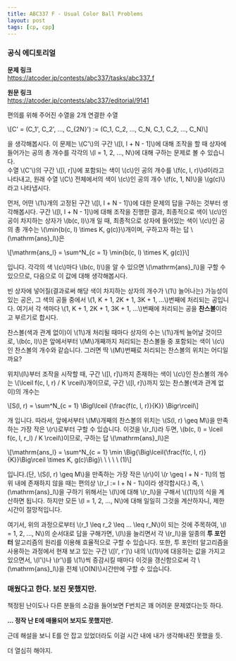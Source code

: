 ```yaml
---
title: ABC337 F - Usual Color Ball Problems
layout: post
tags: [cp, cpp]
---
```

### 공식 에디토리얼

**문제 링크**  
<https://atcoder.jp/contests/abc337/tasks/abc337_f>

**원문 링크**  
<https://atcoder.jp/contests/abc337/editorial/9141>


편의를 위해 주어진 수열을 2개 연결한 수열

\\[C' = (C_1', C_2', ..., C_{2N}') := (C_1, C_2, ..., C_N, C_1, C_2, ..., C_N)\\]

을 생각해봅시다. 이 문제는 \\(C'\\)의 구간 \\([l, l + N - 1]\\)에 대해 조작을 할 때 상자에 들어가는 공의 총 개수를 각각의 \\(l = 1, 2, ..., N\\)에 대해 구하는 문제로 볼 수 있습니다.  
수열 \\(C'\\)의 구간 \\([l, r]\\)에 포함되는 색이 \\(c\\)인 공의 개수를 \\(f(c, l, r)\\)d이라고 나타내고, 원래 수열 \\(C\\) 전체에서의 색이 \\(c\\)인 공의 개수 \\(f(c, 1, N)\\)을 \\(g(c)\\)라고 나타냅시다.

먼저, 어떤 \\(1\\)개의 고정된 구간 \\([l, l + N - 1]\\)에 대한 문제의 답을 구하는 것부터 생각해봅시다. 구간 \\([l, l + N - 1]\\)에 대해 조작을 진행한 결과, 최종적으로 색이 \\(c\\)인 공이 차지하는 상자가 \\(b(c, l)\\)개 일 때, 최종적으로 상자에 들어있는 색이 \\(c\\)인 공의 총 개수는 \\(\min\{b(c, l) \times K, g(c)\}\\)개이며, 구하고자 하는 답 \\(\mathrm{ans}_l\\)은

\\[\mathrm{ans_l} = \sum^N_{c = 1} \min\{b(c, l) \times K, g(c)\}\\]

입니다. 각각의 색 \\(c\\)마다 \\(b(c, l)\\)을 알 수 있으면 \\(\mathrm{ans}_l\\)을 구할 수 있으므로, 다음으로 이 값에 대해 생각해봅시다.

빈 상자에 넣어질(결과로써 해당 색이 차지하는 상자의 개수가 \\(1\\) 늘어나는) 가능성이 있는 공은, 그 색의 공들 중에서 \\(1, K + 1, 2K + 1, 3K + 1, ...\\)번째에 처리되는 공입니다. 여기서 각 색마다 \\(1, K + 1, 2K + 1, 3K + 1, ...\\)번째에 처리되는 공을 **찬스볼**이라고 부르기로 합시다.

찬스볼(색과 관계 없이)이 \\(1\\)개 처리될 때마다 상자의 수는 \\(1\\)개씩 늘어날 것이므로, \\(b(c, l)\\)은 앞에서부터 \\(M\\)개째까지 처리되는 찬스볼들 중 포함되는 색이 \\(c\\)인 찬스볼의 개수와 같습니다. 그러면 딱 \\(M\\)번째로 처리되는 찬스볼의 위치는 어디일까요?

위치\\(l\\)부터 조작을 시작할 때, 구간 \\([l, r]\\)까지 존재하는 색이 \\(c\\)인 찬스볼의 개수는 \\(\lceil f(c, l, r) / K \rceil\\)개이므로, 구간 \\([l, r]\\)까지 있는 찬스볼(색과 관계 없이)의 개수는

\\[S(l, r) = \sum^N_{c = 1} \Bigl\lceil {\frac{f(c, l, r)}{K}} \Bigr\rceil\\]

개 입니다. 따라서, 앞에서부터 \\(M\\)개째의 찬스볼의 위치는 \\(S(l, r) \geq M\\)을 만족하는 가장 작은 \\(r\\)로부터 구할 수 있습니다. 이것을 \\(r_l\\)라 두면, \\(b(c, l) = \lceil f(c, l, r_l) / K \rceil\\)이므로, 구하는 답 \\(\mathrm{ans}_l\\)은

\\[\mathrm{ans_l} = \sum^N_{c = 1} \min \Big\{\Big\lceil{\frac{f(c, l, r)}{K}}\Big\rceil \times K, g(c)\Big\}\ \ \ \ \ (1)\\]

입니다.(단, \\(S(l, r) \geq M\\)을 만족하는 가장 작은 \\(r\\)이 \\(r \geq l + N - 1\\)의 범위 내에 존재하지 않을 때는 편의상 \\(r_l := l + N - 1\\)이라 생각합시다.) 즉, \\(\mathrm{ans}_l\\)을 구하기 위해서는 \\(l\\)에 대해 \\(r_l\\)을 구해서 \\((1)\\)의 식을 계산하면 됩니다. 하지만 모든 \\(l = 1, 2, ..., N\\)에 대해 일일히 그것을 계산하자니, 제한 시간이 절망적입니다.

여기서, 위의 과정으로부터 \\(r_1 \leq r_2 \leq ... \leq r_N\\)이 되는 것에 주목하여, \\(l = 1, 2, ..., N\\)의 순서대로 답을 구해가면, \\(l\\)을 늘리면서 각 \\(r_l\\)을 일종의 **투 포인터** 알고리즘의 원리를 이용해 효율적으로 구할 수 있습니다. 또한, 투 포인터 알고리즘을 사용하는 과정에서 현재 보고 있는 구간 \\([l', r']\\) 내의 \\((1)\\)에 대응하는 값을 가지고 있으면서, \\(l'\\)나 \\(r'\\)를 \\(1\\)씩 증감시킬 때마다 이것을 갱신함으로써 각 \\(\mathrm{ans}_l\\)을 전체 \\(O(N)\\)시간만에 구할 수 있습니다.

### 매웠다고 한다. 보진 못했지만.
책정된 난이도나 다른 분들의 소감을 들어보면 F번치곤 꽤 어려운 문제였다는듯 하다.

**... 정작 난 E에 매몰되어 보지도 못했지만.**

근데 해설을 보니 E를 안 잡고 있었더라도 이걸 시간 내에 내가 생각해내진 못했을 듯.

더 열심히 해야지.